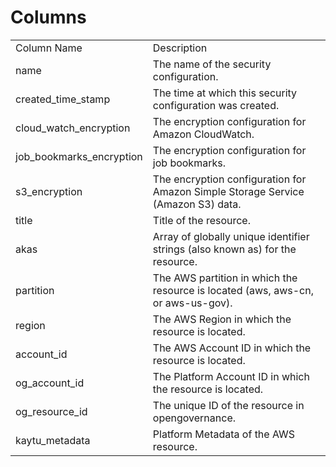 # Columns  

<table>
	<tr><td>Column Name</td><td>Description</td></tr>
	<tr><td>name</td><td>The name of the security configuration.</td></tr>
	<tr><td>created_time_stamp</td><td>The time at which this security configuration was created.</td></tr>
	<tr><td>cloud_watch_encryption</td><td>The encryption configuration for Amazon CloudWatch.</td></tr>
	<tr><td>job_bookmarks_encryption</td><td>The encryption configuration for job bookmarks.</td></tr>
	<tr><td>s3_encryption</td><td>The encryption configuration for Amazon Simple Storage Service (Amazon S3) data.</td></tr>
	<tr><td>title</td><td>Title of the resource.</td></tr>
	<tr><td>akas</td><td>Array of globally unique identifier strings (also known as) for the resource.</td></tr>
	<tr><td>partition</td><td>The AWS partition in which the resource is located (aws, aws-cn, or aws-us-gov).</td></tr>
	<tr><td>region</td><td>The AWS Region in which the resource is located.</td></tr>
	<tr><td>account_id</td><td>The AWS Account ID in which the resource is located.</td></tr>
	<tr><td>og_account_id</td><td>The Platform Account ID in which the resource is located.</td></tr>
	<tr><td>og_resource_id</td><td>The unique ID of the resource in opengovernance.</td></tr>
	<tr><td>kaytu_metadata</td><td>Platform Metadata of the AWS resource.</td></tr>
</table>